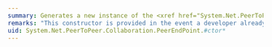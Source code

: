 ```yaml
---
summary: Generates a new instance of the <xref href="System.Net.PeerToPeer.Collaboration.PeerEndPoint"></xref> class.
remarks: "This constructor is provided in the event a developer already knows the IP address of the <xref:System.Net.PeerToPeer.Collaboration.PeerEndPoint> they wish to contact.  \n  \n Utilizing this constructor to generate an explicit <xref:System.Net.PeerToPeer.Collaboration.PeerEndPoint> instance facilitates the creation of a <xref:System.Net.PeerToPeer.Collaboration.Peer> class instance that can in turn be used to interact with the peer identified by an IP address, using the Peer Collaboration Infrastructure."
uid: System.Net.PeerToPeer.Collaboration.PeerEndPoint.#ctor*
---
```

